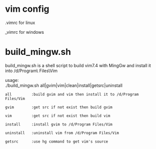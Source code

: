 vim config
===

.vimrc for linux  

_vimrc for windows  
			
build_mingw.sh
===

build_mingw.sh is a shell script to build vim7.4 with MingGw and install it into /d/Program\ Files\Vim  

usage:  
   ./build_mingw.sh all|gvim|vim|clean|install|getsrc|uninstall  

	all			:build gvim and vim then install it to /d/Program Files/Vim  

	gvim		:get src if not exist then build gvim  

	vim			:get src if not exist then build vim  

	install		:install gvim to /d/Program Files/Vim  

	uninstall	:uninstall vim from /d/Program Files/Vim  

	getsrc		:use hg command to get vim's source  



